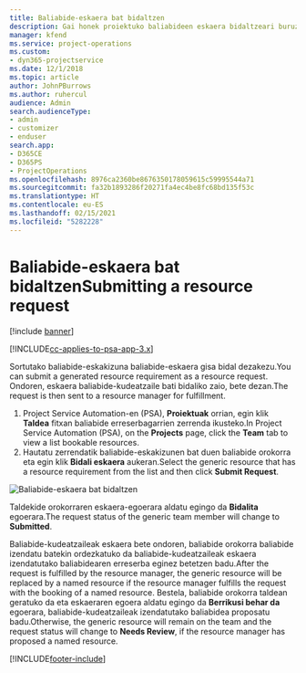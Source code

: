 ```yaml
---
title: Baliabide-eskaera bat bidaltzen
description: Gai honek proiektuko baliabideen eskaera bidaltzeari buruzko informazioa ematen du.
manager: kfend
ms.service: project-operations
ms.custom:
- dyn365-projectservice
ms.date: 12/1/2018
ms.topic: article
author: JohnPBurrows
ms.author: ruhercul
audience: Admin
search.audienceType:
- admin
- customizer
- enduser
search.app:
- D365CE
- D365PS
- ProjectOperations
ms.openlocfilehash: 8976ca2360be8676350178059615c59995544a71
ms.sourcegitcommit: fa32b1893286f20271fa4ec4be8fc68bd135f53c
ms.translationtype: HT
ms.contentlocale: eu-ES
ms.lasthandoff: 02/15/2021
ms.locfileid: "5282228"
---
```

# <a name="submitting-a-resource-request"></a><span data-ttu-id="5f5a4-103">Baliabide-eskaera bat bidaltzen</span><span class="sxs-lookup"><span data-stu-id="5f5a4-103">Submitting a resource request</span></span>

[!include [banner](../includes/psa-now-project-operations.md)]

[!INCLUDE[cc-applies-to-psa-app-3.x](../includes/cc-applies-to-psa-app-3x.md)]

<span data-ttu-id="5f5a4-104">Sortutako baliabide-eskakizuna baliabide-eskaera gisa bidal dezakezu.</span><span class="sxs-lookup"><span data-stu-id="5f5a4-104">You can submit a generated resource requirement as a resource request.</span></span> <span data-ttu-id="5f5a4-105">Ondoren, eskaera baliabide-kudeatzaile bati bidaliko zaio, bete dezan.</span><span class="sxs-lookup"><span data-stu-id="5f5a4-105">The request is then sent to a resource manager for fulfillment.</span></span>

1. <span data-ttu-id="5f5a4-106">Project Service Automation-en (PSA), **Proiektuak** orrian, egin klik **Taldea** fitxan baliabide erreserbagarrien zerrenda ikusteko.</span><span class="sxs-lookup"><span data-stu-id="5f5a4-106">In Project Service Automation (PSA), on the **Projects** page, click the **Team** tab to view a list bookable resources.</span></span> 
2. <span data-ttu-id="5f5a4-107">Hautatu zerrendatik baliabide-eskakizunen bat duen baliabide orokorra eta egin klik **Bidali eskaera** aukeran.</span><span class="sxs-lookup"><span data-stu-id="5f5a4-107">Select the generic resource that has a resource requirement from the list and then click **Submit Request**.</span></span>

![Baliabide-eskaera bat bidaltzen](media/RM-how-to-18.png)

<span data-ttu-id="5f5a4-109">Taldekide orokorraren eskaera-egoerara aldatu egingo da **Bidalita** egoerara.</span><span class="sxs-lookup"><span data-stu-id="5f5a4-109">The request status of the generic team member will change to **Submitted**.</span></span>

<span data-ttu-id="5f5a4-110">Baliabide-kudeatzaileak eskaera bete ondoren, baliabide orokorra baliabide izendatu batekin ordezkatuko da baliabide-kudeatzaileak eskaera izendatutako baliabidearen erreserba eginez betetzen badu.</span><span class="sxs-lookup"><span data-stu-id="5f5a4-110">After the request is fulfilled by the resource manager, the generic resource will be replaced by a named resource if the resource manager fulfills the request with the booking of a named resource.</span></span> <span data-ttu-id="5f5a4-111">Bestela, baliabide orokorra taldean geratuko da eta eskaeraren egoera aldatu egingo da **Berrikusi behar da** egoerara, baliabide-kudeatzaileak izendatutako baliabidea proposatu badu.</span><span class="sxs-lookup"><span data-stu-id="5f5a4-111">Otherwise, the generic resource will remain on the team and the request status will change to **Needs Review**, if the resource manager has proposed a named resource.</span></span>


[!INCLUDE[footer-include](../includes/footer-banner.md)]